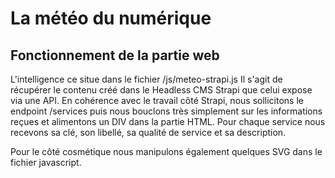 # La météo du numérique
## Fonctionnement de la partie web
L'intelligence ce situe dans le fichier /js/meteo-strapi.js
Il s'agit de récupérer le contenu créé dans le Headless CMS Strapi que celui expose via une API.
En cohérence avec le travail côté Strapi, nous sollicitons le endpoint /services puis nous bouclons très simplement sur les informations reçues et alimentons un DIV dans la partie HTML.
Pour chaque service nous recevons sa clé, son libellé, sa qualité de service et sa description.

Pour le côté cosmétique nous manipulons également quelques SVG dans le fichier javascript.